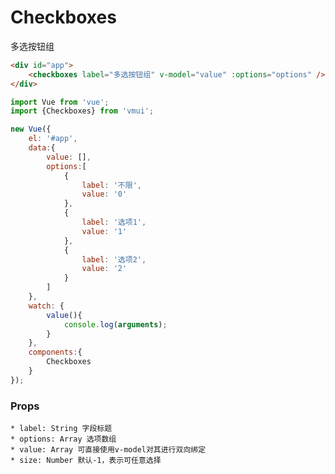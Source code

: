 Checkboxes
=============
多选按钮组

```html
<div id="app">
    <checkboxes label="多选按钮组" v-model="value" :options="options" />
</div>
```

```js
import Vue from 'vue';
import {Checkboxes} from 'vmui';

new Vue({
    el: '#app',
    data:{
        value: [],
        options:[
            {
                label: '不限',
                value: '0'
            },
            {
                label: '选项1',
                value: '1'
            },
            {
                label: '选项2',
                value: '2'
            }
        ]
    },
    watch: {
        value(){
            console.log(arguments);
        }
    },
    components:{
        Checkboxes
    }
});
```


### Props
    * label: String 字段标题
    * options: Array 选项数组
    * value: Array 可直接使用v-model对其进行双向绑定
    * size: Number 默认-1，表示可任意选择
